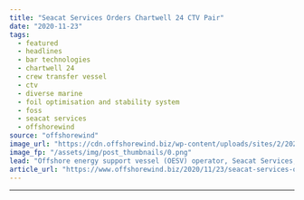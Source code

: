 ```yaml
---
title: "Seacat Services Orders Chartwell 24 CTV Pair"
date: "2020-11-23"
tags: 
  - featured
  - headlines
  - bar technologies
  - chartwell 24
  - crew transfer vessel
  - ctv
  - diverse marine
  - foil optimisation and stability system
  - foss
  - seacat services
  - offshorewind
source: "offshorewind"
image_url: "https://cdn.offshorewind.biz/wp-content/uploads/sites/2/2020/11/23104412/Seacat-Services-Orders-Chartwell-24-CTV-Pair.png"
image_fp: "/assets/img/post_thumbnails/0.png"
lead: "Offshore energy support vessel (OESV) operator, Seacat Services, has ordered two further Chartwell 24"
article_url: "https://www.offshorewind.biz/2020/11/23/seacat-services-orders-chartwell-24-ctv-pair/"
---
```


---
